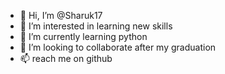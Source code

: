 - 👋 Hi, I’m @Sharuk17
- 👀 I’m interested in learning new skills 
- 🌱 I’m currently learning python
- 💞️ I’m looking to collaborate after my graduation 
- 📫 reach me on github

<!---
Sharuk17/Sharuk17 is a ✨ special ✨ repository because its `README.md` (this file) appears on your GitHub profile.
You can click the Preview link to take a look at your changes.
--->
